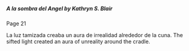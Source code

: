 
##### A la sombra del Angel by Kathryn S. Blair

Page 21

La luz tamizada creaba un aura de irrealidad alrededor de la cuna.
The sifted light created an aura of unreality around the cradle.
